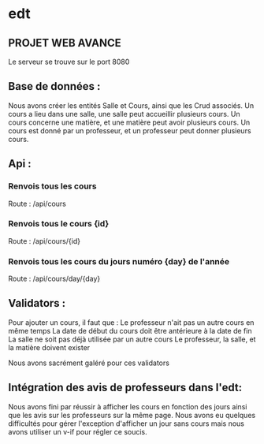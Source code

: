 # edt
## PROJET WEB AVANCE

Le serveur se trouve sur le port 8080

## Base de données :

Nous avons créer les entités Salle et Cours, ainsi que les Crud associés. Un cours a lieu dans une salle, une salle peut accueillir plusieurs cours. Un cours concerne une matière, et une matière peut avoir plusieurs cours. Un cours est donné par un professeur, et un professeur peut donner plusieurs cours.

## Api :

### Renvois tous les cours

Route : /api/cours

### Renvois tous le cours {id}

Route : /api/cours/{id}

### Renvois tous les cours du jours numéro {day} de l'année

Route : /api/cours/day/{day}

## Validators :

Pour ajouter un cours, il faut que :
  Le professeur n'ait pas un autre cours en même temps
  La date de début du cours doit être antérieure à la date de fin
  La salle ne soit pas déjà utilisée par un autre cours
  Le professeur, la salle, et la matière doivent exister

Nous avons sacrément galéré pour ces validators

## Intégration des avis de professeurs dans l'edt:

Nous avons fini par réussir à afficher les cours en fonction des jours ainsi que les avis sur les professeurs sur la même page. Nous avons eu quelques difficultés pour gérer l'exception d'afficher un jour sans cours mais nous avons utiliser un v-if pour régler ce soucis.

